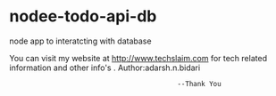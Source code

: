 # nodee-todo-api-db
node app to interatcting with database



You can visit my website at http://www.techslaim.com for tech related information and other info's . Author:adarsh.n.bidari

                                              --Thank You
